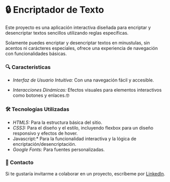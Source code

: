 # 🔒 Encriptador de Texto 
Este proyecto es una aplicación interactiva diseñada para encriptar y desencriptar textos sencillos utilizando reglas específicas.

Solamente puedes encriptar y desencriptar textos en minustulas, sin acentos ni carácteres especiales, ofrece una experiencia de navegación con funcionalidades básicas.

### 🔍 Características

* *Interfaz de Usuario Intuitiva:* Con una navegación fácil y accesible.
  
* *Interacciones Dinámicas:* Efectos visuales para elementos interactivos como botones y enlaces.🤓

### 🛠️ Tecnologías Utilizadas
+ *HTML5:* Para la estructura básica del sitio.
+ *CSS3:* Para el diseño y el estilo, incluyendo flexbox para un diseño responsivo y efectos de hover.
+ Javascript:* Para la funcionalidad interactiva y la lógica de encriptación/desencriptación.
+ *Google Fonts:* Para fuentes personalizadas.

### 📱 Contacto
Si te gustaría invitarme a colaborar en un proyecto, escríbeme por [LinkedIn](https://www.linkedin.com/in/angeladevsifuentes/).
